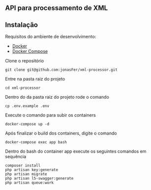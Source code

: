 
## API para processamento de XML

## Instalação

Requisitos do ambiente de desenvolvimento:
- [Docker](https://www.docker.com)
- [Docker Compose](https://docs.docker.com/compose/install/)

Clone o repositório

    git clone git@github.com:jonasFer/xml-processor.git

Entre na pasta raiz do projeto

    cd xml-processor 

Dentro do da pasta raiz do projeto rode o comando
    
    cp .env.example .env

Execute o comando para subir os containers
    
    docker-compose up -d

Após finalizar o build dos containers, digite o comando

    docker-compose exec app bash

Dentro do bash do container app execute os seguintes comandos em sequência

    composer install
    php artisan key:generate
    php artisan migrate
    php artisan l5-swagger:generate
    php artisan queue:work

